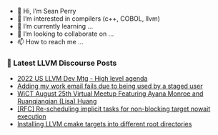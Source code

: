 - 👋 Hi, I’m Sean Perry
- 👀 I’m interested in compilers (c++, COBOL, llvm)
- 🌱 I’m currently learning ...
- 💞️ I’m looking to collaborate on ...
- 📫 How to reach me ...

<!---
s66perry/s66perry is a ✨ special ✨ repository because its `README.md` (this file) appears on your GitHub profile.
You can click the Preview link to take a look at your changes.
--->
### 📕 Latest LLVM Discourse Posts

<!-- DISCOURSE-LLVM:START -->
- [2022 US LLVM Dev Mtg - High level agenda](https://discourse.llvm.org/t/2022-us-llvm-dev-mtg-high-level-agenda/64086#post_6)
- [Adding my work email fails due to being used by a staged user](https://discourse.llvm.org/t/adding-my-work-email-fails-due-to-being-used-by-a-staged-user/64608#post_3)
- [WiCT August 25th Virtual Meetup Featuring Ayana Monroe and Ruanqianqian &lpar;Lisa&rpar; Huang](https://discourse.llvm.org/t/wict-august-25th-virtual-meetup-featuring-ayana-monroe-and-ruanqianqian-lisa-huang/64620#post_2)
- [[RFC] Re-scheduling implicit tasks for non-blocking target nowait execution](https://discourse.llvm.org/t/rfc-re-scheduling-implicit-tasks-for-non-blocking-target-nowait-execution/64239#post_4)
- [Installing LLVM cmake targets into different root directories](https://discourse.llvm.org/t/installing-llvm-cmake-targets-into-different-root-directories/64368#post_7)
<!-- DISCOURSE-LLVM:END -->

